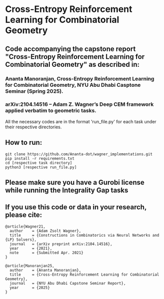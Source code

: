 # Cross-Entropy Reinforcement Learning for Combinatorial Geometry

## Code accompanying the capstone report "Cross-Entropy Reinforcement Learning for Combinatorial Geometry" as described in:

### Ananta Manoranjan, Cross-Entropy Reinforcement Learning for Combinatorial Geometry, NYU Abu Dhabi Casptone Seminar (Spring 2025).
### arXiv:2104.14516 – Adam Z. Wagner’s Deep CEM framework applied verbatim to geometric tasks.




All the necessary codes are in the format 'run_file.py' for each task under their respective directories.

## How to run:
```
git clone https://github.com/Ananta-dot/wagner_implementations.git
pip install -r requirements.txt
cd [respective task directory]
python3 [respective run_file.py]
```

## Please make sure you have a Gurobi license while running the Integrality Gap tasks

## If you use this code or data in your research, please cite:
```
@article{Wagner21,
  author    = {Adam Zsolt Wagner},
  title     = {Constructions in Combinatorics via Neural Networks and {LP} Solvers},
  journal   = {arXiv preprint arXiv:2104.14516},
  year      = {2021},
  note      = {Submitted Apr. 2021}
}

@article{Manoranjan25,
  author    = {Ananta Manoranjan},
  title     = {Cross-Entropy Reinforcement Learning for Combinatorial Geometry},
  journal   = {NYU Abu Dhabi Capstone Seminar Report},
  year      = {2025}
}
```
